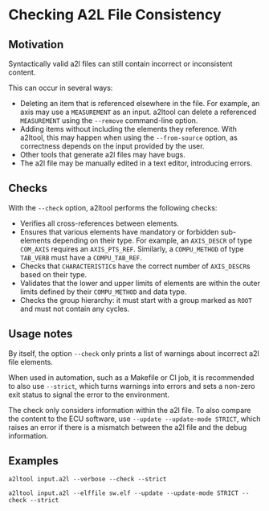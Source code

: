 # Checking A2L File Consistency

## Motivation

Syntactically valid a2l files can still contain incorrect or inconsistent content.

This can occur in several ways:

- Deleting an item that is referenced elsewhere in the file.
  For example, an axis may use a `MEASUREMENT` as an input. a2ltool can delete a referenced `MEASUREMENT` using the `--remove` command-line option.
- Adding items without including the elements they reference.
  With a2ltool, this may happen when using the `--from-source` option, as correctness depends on the input provided by the user.
- Other tools that generate a2l files may have bugs.
- The a2l file may be manually edited in a text editor, introducing errors.

## Checks

With the `--check` option, a2ltool performs the following checks:

- Verifies all cross-references between elements.
- Ensures that various elements have mandatory or forbidden sub-elements depending on their type.
  For example, an `AXIS_DESCR` of type `COM_AXIS` requires an `AXIS_PTS_REF`. Similarly, a `COMPU_METHOD` of type `TAB_VERB` must have a `COMPU_TAB_REF`.
- Checks that `CHARACTERISTIC`s have the correct number of `AXIS_DESCR`s based on their type.
- Validates that the lower and upper limits of elements are within the outer limits defined by their `COMPU_METHOD` and data type.
- Checks the group hierarchy: it must start with a group marked as `ROOT` and must not contain any cycles.

## Usage notes

By itself, the option `--check` only prints a list of warnings about incorrect a2l file elements.

When used in automation, such as a Makefile or CI job, it is recommended to also use `--strict`, which turns warnings into errors and sets a non-zero exit status to signal the error to the environment.

The check only considers information within the a2l file. To also compare the content to the ECU software, use `--update --update-mode STRICT`, which raises an error if there is a mismatch between the a2l file and the debug information.

## Examples

    a2ltool input.a2l --verbose --check --strict

    a2ltool input.a2l --elffile sw.elf --update --update-mode STRICT --check --strict
